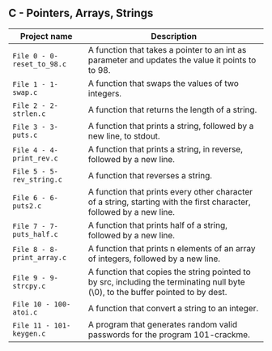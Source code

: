 ## C - Pointers, Arrays, Strings

| Project name | Description |
| ------------ | ----------- |
| `File 0 - 0-reset_to_98.c` | A function that takes a pointer to an int as parameter and updates the value it points to to 98. |
| `File 1 - 1-swap.c` | A function that swaps the values of two integers. |
| `File 2 - 2-strlen.c` | A function that returns the length of a string. |
| `File 3 - 3-puts.c` | A function that prints a string, followed by a new line, to stdout. |
| `File 4 - 4-print_rev.c` | A function that prints a string, in reverse, followed by a new line. |
| `File 5 - 5-rev_string.c` | A function that reverses a string. |
| `File 6 - 6-puts2.c` | A function that prints every other character of a string, starting with the first character, followed by a new line. |
| `File 7 - 7-puts_half.c` | A function that prints half of a string, followed by a new line. |
| `File 8 - 8-print_array.c` | A function that prints n elements of an array of integers, followed by a new line. |
| `File 9 - 9-strcpy.c` | A function that copies the string pointed to by src, including the terminating null byte (\0), to the buffer pointed to by dest. |
| `File 10 - 100-atoi.c` | A function that convert a string to an integer. |
| `File 11 - 101-keygen.c` | A program that generates random valid passwords for the program 101-crackme. |
